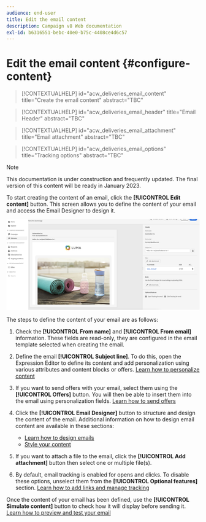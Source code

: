 ```yaml
---
audience: end-user
title: Edit the email content
description: Campaign v8 Web documentation
exl-id: b6316551-bebc-40e0-b75c-4408ce4d6c57
---
```

# Edit the email content {#configure-content}

>[!CONTEXTUALHELP]
>id="acw_deliveries_email_content"
>title="Create the email content"
>abstract="TBC"

>[!CONTEXTUALHELP]
>id="acw_deliveries_email_header"
>title="Email Header"
>abstract="TBC"

>[!CONTEXTUALHELP]
>id="acw_deliveries_email_attachment"
>title="Email attachment"
>abstract="TBC"

>[!CONTEXTUALHELP]
>id="acw_deliveries_email_options"
>title="Tracking options"
>abstract="TBC"

>[!NOTE]
>
>This documentation is under construction and frequently updated. The final version of this content will be ready in January 2023.

To start creating the content of an email, click the **[!UICONTROL Edit content]** button. This screen allows you to define the content of your email and access the Email Designer to design it.

![](assets/content-dashboard.png)

The steps to define the content of your email are as follows:

1. Check the **[!UICONTROL From name]** and **[!UICONTROL From email]** information. These fields are read-only, they are configured in the email template selected when creating the email.

1. Define the email **[!UICONTROL Subject line]**. To do this, open the Expression Editor to define its content and add personalization using various attributes and content blocks or offers. [Learn how to personalize content](../personalization/personalize.md)

1. If you want to send offers with your email, select them using the **[!UICONTROL Offers]** button. You will then be able to insert them into the email using personalization fields. [Learn how to send offers](offers.md)

1. Click the **[!UICONTROL Email Designer]** button to structure and design the content of the email. Additional information on how to design email content are available in these sections:

    * [Learn how to design emails](create-email-content.md)
    * [Style your content](get-started-email-style.md)

1. If you want to attach a file to the email, click the **[!UICONTROL Add attachment]** button then select one or multiple file(s).

    <!--limitation on size + number of files?-->

1. By default, email tracking is enabled for opens and clicks. To disable these options, unselect them from the **[!UICONTROL Optional features]** section. [Learn how to add links and manage tracking](message-tracking.md)

Once the content of your email has been defined, use the **[!UICONTROL Simulate content]** button to check how it will display before sending it. [Learn how to preview and test your email](../preview-test/preview-test.md)

<!-- show screenshot showing an email fully configured + highlight the simulate content button-->
